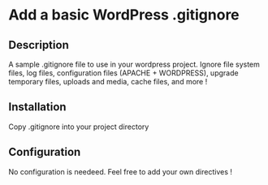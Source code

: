# Add a basic WordPress .gitignore

## Description

A sample .gitignore file to use in your wordpress project.
Ignore file system files, log files, configuration files (APACHE + WORDPRESS), upgrade temporary files, uploads and media, cache files, and more !

## Installation

Copy .gitignore into your project directory

## Configuration

No configuration is needeed. Feel free to add your own directives !
